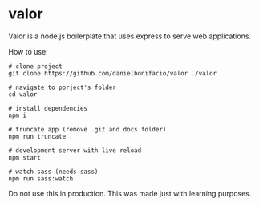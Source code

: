 # valor

Valor is a node.js boilerplate that uses express to serve web applications.

How to use:

``` shell
# clone project
git clone https://github.com/danielbonifacio/valor ./valor

# navigate to porject's folder
cd valor

# install dependencies
npm i

# truncate app (remove .git and docs folder)
npm run truncate

# development server with live reload
npm start

# watch sass (needs sass)
npm run sass:watch
```

Do not use this in production. This was made just with learning purposes.
